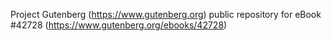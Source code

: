 Project Gutenberg (https://www.gutenberg.org) public repository for eBook #42728 (https://www.gutenberg.org/ebooks/42728)
